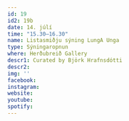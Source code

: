 ```yaml
---
id: 19
id2: 19b
date: 14. júlí
time: "15.30–16.30"
name: Listasmiðju sýning LungA Unga
type: Sýningaropnun
where: Herðubreið Gallery
descr1: Curated by Björk Hrafnsdótti
descr2: 
img: ''
facebook: 
instagram:  
website:
youtube: 
spotify:
---
```

